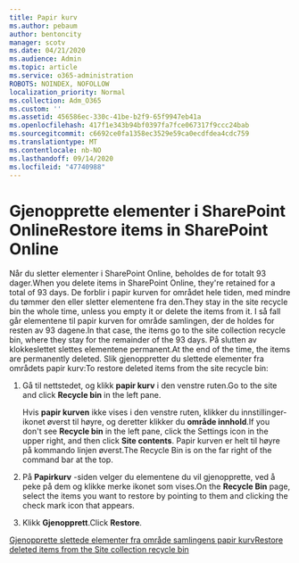 ```yaml
---
title: Papir kurv
ms.author: pebaum
author: bentoncity
manager: scotv
ms.date: 04/21/2020
ms.audience: Admin
ms.topic: article
ms.service: o365-administration
ROBOTS: NOINDEX, NOFOLLOW
localization_priority: Normal
ms.collection: Adm_O365
ms.custom: ''
ms.assetid: 456586ec-330c-41be-b2f9-65f9947eb41a
ms.openlocfilehash: 417f1e343b94bf0397fa7fce067317f9ccc24bab
ms.sourcegitcommit: c6692ce0fa1358ec3529e59ca0ecdfdea4cdc759
ms.translationtype: MT
ms.contentlocale: nb-NO
ms.lasthandoff: 09/14/2020
ms.locfileid: "47740988"
---
```

# <a name="restore-items-in-sharepoint-online"></a><span data-ttu-id="db128-102">Gjenopprette elementer i SharePoint Online</span><span class="sxs-lookup"><span data-stu-id="db128-102">Restore items in SharePoint Online</span></span>

<span data-ttu-id="db128-103">Når du sletter elementer i SharePoint Online, beholdes de for totalt 93 dager.</span><span class="sxs-lookup"><span data-stu-id="db128-103">When you delete items in SharePoint Online, they're retained for a total of 93 days.</span></span> <span data-ttu-id="db128-104">De forblir i papir kurven for området hele tiden, med mindre du tømmer den eller sletter elementene fra den.</span><span class="sxs-lookup"><span data-stu-id="db128-104">They stay in the site recycle bin the whole time, unless you empty it or delete the items from it.</span></span> <span data-ttu-id="db128-105">I så fall går elementene til papir kurven for område samlingen, der de holdes for resten av 93 dagene.</span><span class="sxs-lookup"><span data-stu-id="db128-105">In that case, the items go to the site collection recycle bin, where they stay for the remainder of the 93 days.</span></span> <span data-ttu-id="db128-106">På slutten av klokkeslettet slettes elementene permanent.</span><span class="sxs-lookup"><span data-stu-id="db128-106">At the end of the time, the items are permanently deleted.</span></span> <span data-ttu-id="db128-107">Slik gjenoppretter du slettede elementer fra områdets papir kurv:</span><span class="sxs-lookup"><span data-stu-id="db128-107">To restore deleted items from the site recycle bin:</span></span>
  
1. <span data-ttu-id="db128-108">Gå til nettstedet, og klikk **papir kurv** i den venstre ruten.</span><span class="sxs-lookup"><span data-stu-id="db128-108">Go to the site and click **Recycle bin** in the left pane.</span></span> 
    
    <span data-ttu-id="db128-109">Hvis **papir kurven** ikke vises i den venstre ruten, klikker du innstillinger-ikonet øverst til høyre, og deretter klikker du **område innhold**.</span><span class="sxs-lookup"><span data-stu-id="db128-109">If you don't see **Recycle bin** in the left pane, click the Settings icon in the upper right, and then click **Site contents**.</span></span> <span data-ttu-id="db128-110">Papir kurven er helt til høyre på kommando linjen øverst.</span><span class="sxs-lookup"><span data-stu-id="db128-110">The Recycle Bin is on the far right of the command bar at the top.</span></span>
    
2. <span data-ttu-id="db128-111">På **Papirkurv** -siden velger du elementene du vil gjenopprette, ved å peke på dem og klikke merke ikonet som vises.</span><span class="sxs-lookup"><span data-stu-id="db128-111">On the **Recycle Bin** page, select the items you want to restore by pointing to them and clicking the check mark icon that appears.</span></span> 
    
3. <span data-ttu-id="db128-112">Klikk **Gjenopprett**.</span><span class="sxs-lookup"><span data-stu-id="db128-112">Click **Restore**.</span></span>
    
[<span data-ttu-id="db128-113">Gjenopprette slettede elementer fra område samlingens papir kurv</span><span class="sxs-lookup"><span data-stu-id="db128-113">Restore deleted items from the Site collection recycle bin</span></span>](https://go.microsoft.com/fwlink/?linkid=866439)
  


